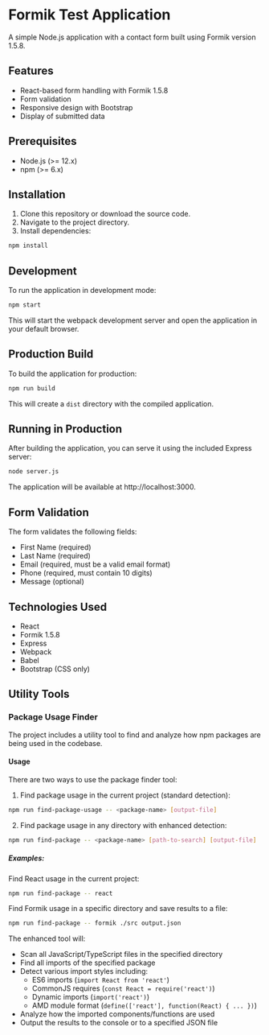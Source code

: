 # Formik Test Application

A simple Node.js application with a contact form built using Formik version 1.5.8.

## Features

- React-based form handling with Formik 1.5.8
- Form validation
- Responsive design with Bootstrap
- Display of submitted data

## Prerequisites

- Node.js (>= 12.x)
- npm (>= 6.x)

## Installation

1. Clone this repository or download the source code.
2. Navigate to the project directory.
3. Install dependencies:

```bash
npm install
```

## Development

To run the application in development mode:

```bash
npm start
```

This will start the webpack development server and open the application in your default browser.

## Production Build

To build the application for production:

```bash
npm run build
```

This will create a `dist` directory with the compiled application.

## Running in Production

After building the application, you can serve it using the included Express server:

```bash
node server.js
```

The application will be available at http://localhost:3000.

## Form Validation

The form validates the following fields:
- First Name (required)
- Last Name (required)
- Email (required, must be a valid email format)
- Phone (required, must contain 10 digits)
- Message (optional)

## Technologies Used

- React
- Formik 1.5.8
- Express
- Webpack
- Babel
- Bootstrap (CSS only) 

## Utility Tools

### Package Usage Finder

The project includes a utility tool to find and analyze how npm packages are being used in the codebase.

#### Usage

There are two ways to use the package finder tool:

1. Find package usage in the current project (standard detection):

```bash
npm run find-package-usage -- <package-name> [output-file]
```

2. Find package usage in any directory with enhanced detection:

```bash
npm run find-package -- <package-name> [path-to-search] [output-file]
```

##### Examples:

Find React usage in the current project:
```bash
npm run find-package -- react
```

Find Formik usage in a specific directory and save results to a file:
```bash
npm run find-package -- formik ./src output.json
```

The enhanced tool will:
- Scan all JavaScript/TypeScript files in the specified directory
- Find all imports of the specified package
- Detect various import styles including:
  - ES6 imports (`import React from 'react'`)
  - CommonJS requires (`const React = require('react')`)
  - Dynamic imports (`import('react')`)
  - AMD module format (`define(['react'], function(React) { ... })`)
- Analyze how the imported components/functions are used
- Output the results to the console or to a specified JSON file 